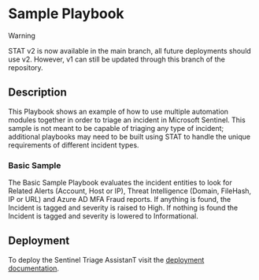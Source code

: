 # Sample Playbook

> [!WARNING]
> STAT v2 is now available in the main branch, all future deployments should use v2.  However, v1 can still be updated through this branch of the repository.

## Description
This Playbook shows an example of how to use multiple automation modules together in order to triage an incident in Microsoft Sentinel.  This sample is not meant to be capable of triaging any type of incident; additional playbooks may need to be built using STAT to handle the unique requirements of different incident types.

### Basic Sample

The Basic Sample Playbook evaluates the incident entities to look for Related Alerts (Account, Host or IP), Threat Intelligence (Domain, FileHash, IP or URL) and Azure AD MFA Fraud reports.  If anything is found, the Incident is tagged and severity is raised to High.  If nothing is found the Incident is tagged and severity is lowered to Informational.

## Deployment

To deploy the Sentinel Triage AssistanT visit the [deployment documentation](/Docs/deployment.md).